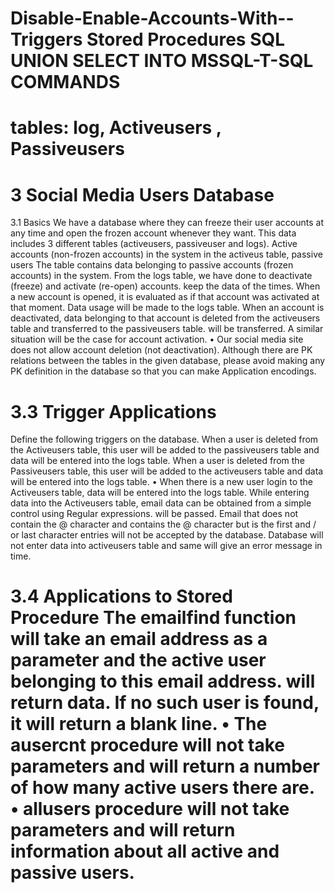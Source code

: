 # Disable-Enable-Accounts-With--Triggers Stored Procedures SQL UNION SELECT INTO MSSQL-T-SQL COMMANDS
 
 <h1>tables: log, Activeusers , Passiveusers</h1>

 <h1>3 Social Media Users Database</h1>
3.1 Basics
We have a database where they can freeze their user accounts at any time and open the frozen account whenever they want. This data includes 3 different tables (activeusers, passiveuser and logs).
Active accounts (non-frozen accounts) in the system in the activeus table, passive users
The table contains data belonging to passive accounts (frozen accounts) in the system.
From the logs table, we have done to deactivate (freeze) and activate (re-open) accounts.
keep the data of the times. When a new account is opened, it is evaluated as if that account was activated at that moment.
Data usage will be made to the logs table.
When an account is deactivated, data belonging to that account is deleted from the activeusers table and transferred to the passiveusers table.
will be transferred. A similar situation will be the case for account activation.
• Our social media site does not allow account deletion (not deactivation).
Although there are PK relations between the tables in the given database, please avoid making any PK definition in the database so that you can make Application encodings.


<h1>3.3 Trigger Applications</h1>
Define the following triggers on the database.
When a user is deleted from the Activeusers table, this user will be added to the passiveusers table and data will be entered into the logs table.
When a user is deleted from the Passiveusers table, this user will be added to the activeusers table and data will be entered into the logs table.
• When there is a new user login to the Activeusers table, data will be entered into the logs table.
While entering data into the Activeusers table, email data can be obtained from a simple control using Regular expressions.
will be passed. Email that does not contain the @ character and contains the @ character but is the first and / or last character
entries will not be accepted by the database. Database will not enter data into activeusers table and same
will give an error message in time.

<h1>
3.4 Applications to Stored Procedure
The emailfind function will take an email address as a parameter and the active user belonging to this email address.
will return data. If no such user is found, it will return a blank line.
• The ausercnt procedure will not take parameters and will return a number of how many active users there are.
• allusers procedure will not take parameters and will return information about all active and passive users.
</h1>